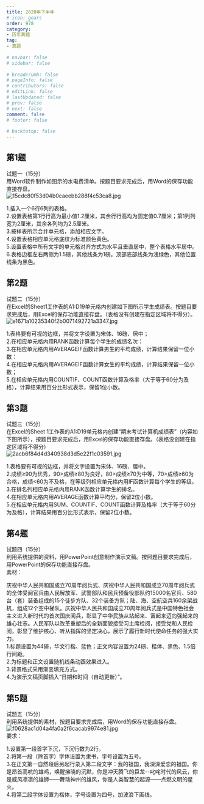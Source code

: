 ```yaml
---  
title: 2020年下半年  
# icon: gears  
order: 978  
category:  
- 历年真题  
tag:  
- 真题  
  
# navbar: false  
# sidebar: false  
  
# breadcrumb: false  
# pageInfo: false  
# contributors: false  
# editLink: false  
# lastUpdated: false  
# prev: false  
# next: false  
comment: false  
# footer: false  
  
# backtotop: false  
---  
```

## 第1题 ##

试题一（15分）  
用Word软件制作如图示的水电费清单。按题目要求完成后，用Word的保存功能直接存盘。  
![15cdc80f53d04b0caeebb288f4c53ca8.jpg][]  
  
1.插入一个6行6列的表格。  
2.设置表格第1行行高为最小值1.2厘米，其余行行高均为固定值0.7厘米；第1列列宽为2厘米，其余各列均为2.5厘米。  
3.按样表所示合并单元格，添加相应文字。  
4.设置表格相应单元格底纹为标准颜色黄色。  
5.设置表格中所有文字的单元格对齐方式为水平且垂直居中，整个表格水平居中。  
6.表格边框左右两侧为1.5磅，其他线条为1磅。顶部底部线条为浅绿色，其他位置线条为黑色。  
  


## 第2题 ##

试题二（15分）  
在Excel的Sheet1工作表的A1:D19单元格内创建如下图所示学生成绩表。按题目要求完成后，用Excel的保存功能直接存盘。（表格没有创建在指定区域将不得分）。  
![e1671a10235340f2b0071492721a3347.jpg][]  
  
1.表格要有可视的边框，并将文字设置为宋体、16磅、居中；  
2.在相应单元格内用RANK函数计算每个学生的成绩名次：  
3.在相应单元格内用AVERAGEIF函数计算男生的平均成绩，计算结果保留一位小数：  
4.在相应单元格内用AVERAGEIF函数计算女生的平均成绩，计算结果保留一位小数；  
5.在相应单元格内用COUNTIF、COUNT函数计算及格率（大于等于60分为及格），计算结果用百分比形式表示，保留1位小数。  


## 第3题 ##

试题三（15分）  
在Excel的Sheet 1工作表的A1:D19单元格内创建“期末考试计算机成绩表”（内容如下图所示），按题目要求完成后，用Excel的保存功能直接存盘。（表格没创建在指定区域将不得分）  
![2acb6f84d4d340938d3d5e22f1c03591.jpg][]  
  
1.表格要有可视的边框，并将文字设置为宋体、16磅、居中。  
2.成绩≥90为优秀，90&gt;成绩≥80为良好，80&gt;成绩≥70为中等，70&gt;成绩≥60为合格，成绩&lt;60为不及格，在等级列相应单元格内用IF函数计算每个学生的等级。  
3.在排名列相应单元格内用RANK函数计算学生的排名。  
4.在相应单元格内用AVERAGE函数计算平均分，保留2位小数。  
5.在相应单元格内用SUM、COUNTIF、COUNT函数计算及格率（大于等于60分为及格），计算结果用百分比形式表示，保留2位小数。  


## 第4题 ##

试题四（15分）  
利用系统提供的资料，用PowerPoint创意制作演示文稿。按照题目要求完成后，用PowerPoint的保存功能直接存盘。  
素材：  
  
庆祝中华人民共和国成立70周年阅兵式、庆祝中华人民共和国成立70周年阅兵式的全体受阅官兵由人民解放军、武警部队和民兵预备役部队约15000名官兵、580台（套）装备组成的15个徒步方队、32个装备方队；陆、海、空航空兵160余架战机，组成12个空中梯队。庆祝中华人民共和国成立70周年阅兵式是中国特色社会主义进入新时代的首次国庆阅兵，彰显了中华民族从站起来、富起来迈向强起来的雄心壮志。人民军队以改革重塑后的全新面貌接受习主席检阅，接受党和人民检阅，彰显了维护核心、听从指挥的坚定决心，展示了履行新时代使命任务的强大实力。  
1.标题设置为44磅，华文行楷、蓝色；正文内容设置为24磅、楷体、黑色、1.5倍行间距。  
2.为标题和正文设置随机线条动画效果进入。  
3.背景格式采用渐变填充方式。  
4.为演示文稿页脚插入“日期和时间（自动更新）”。  
  


## 第5题 ##

试题五（15分）  
利用系统提供的素材，按题目要求完成后，用Word的保存功能直接存盘。  
![f0628ac1d04a4fa0a2f6cacab9974e81.jpg][]  
要求：  
  
1.设置第一段首字下沉，下沉行数为2行。  
2.将第一段（除首字）字体设置为隶书，字号设置为五号。  
3.在正文第一自然段后另起行录入第二段文字：我的祖国，我深深爱恋的祖国。你是昂首高吭的雄鸡，唤醒拂晓的沉默，你是冲天腾飞的巨龙--叱咤时代的风云，你是威风凛凛的雄狮——舞动神州的雄风，你是人类智慧的起源——点燃文明的星火。  
4.将第二段字体设置为楷体，字号设置为四号，加波浪下画线。  



[15cdc80f53d04b0caeebb288f4c53ca8.jpg]: https://www.xkxxkx.cn/file/exam/software/信息处理技术员/案例/第1题/15cdc80f53d04b0caeebb288f4c53ca8.jpg
[e1671a10235340f2b0071492721a3347.jpg]: https://www.xkxxkx.cn/file/exam/software/信息处理技术员/案例/第2题/e1671a10235340f2b0071492721a3347.jpg
[2acb6f84d4d340938d3d5e22f1c03591.jpg]: https://www.xkxxkx.cn/file/exam/software/信息处理技术员/案例/第3题/2acb6f84d4d340938d3d5e22f1c03591.jpg
[f0628ac1d04a4fa0a2f6cacab9974e81.jpg]: https://www.xkxxkx.cn/file/exam/software/信息处理技术员/案例/第5题/f0628ac1d04a4fa0a2f6cacab9974e81.jpg
